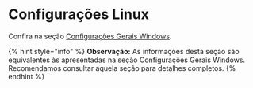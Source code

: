 # Configurações Linux

Confira na seção [Configurações Gerais Windows](../editar-politica-windows/configuracoes-gerais-windows.md).

{% hint style="info" %}
**Observação:** As informações desta seção são equivalentes às apresentadas na seção Configurações Gerais Windows. Recomendamos consultar aquela seção para detalhes completos.
{% endhint %}
